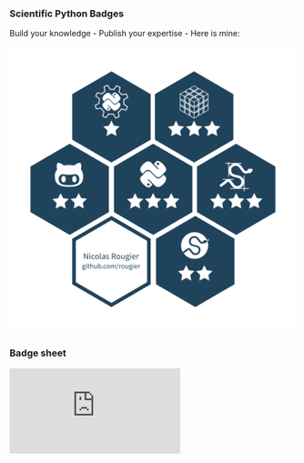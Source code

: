 
### Scientific Python Badges

Build your knowledge - Publish your expertise - Here is mine:

![](https://raw.githubusercontent.com/rougier/scipy-badges/master/badge.png)

### Badge sheet

![](https://raw.githubusercontent.com/rougier/scipy-badges/master/badge-sheet.pdf)
